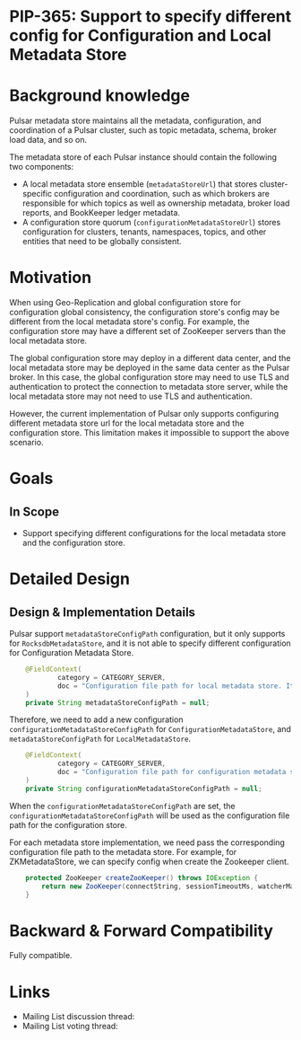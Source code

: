 # PIP-365: Support to specify different config for Configuration and Local Metadata Store

# Background knowledge

Pulsar metadata store maintains all the metadata, configuration, and coordination of a Pulsar cluster, such as topic metadata, schema, broker load data, and so on.

The metadata store of each Pulsar instance should contain the following two components:

- A local metadata store ensemble (`metadataStoreUrl`) that stores cluster-specific configuration and coordination, such as which brokers are responsible for which topics as well as ownership metadata, broker load reports, and BookKeeper ledger metadata.
- A configuration store quorum (`configurationMetadataStoreUrl`) stores configuration for clusters, tenants, namespaces, topics, and other entities that need to be globally consistent.

# Motivation

When using Geo-Replication and global configuration store for configuration global consistency, the configuration store's config may be different from the local metadata store's config. For example, the configuration store may have a different set of ZooKeeper servers than the local metadata store.

The global configuration store may deploy in a different data center, and the local metadata store may be deployed in the same data center as the Pulsar broker. In this case, the global configuration store may need to use TLS and authentication to protect the connection to metadata store server, while the local metadata store may not need to use TLS and authentication.

However, the current implementation of Pulsar only supports configuring different metadata store url for the local metadata store and the configuration store. This limitation makes it impossible to support the above scenario.

# Goals

## In Scope

- Support specifying different configurations for the local metadata store and the configuration store.

# Detailed Design

## Design & Implementation Details

Pulsar support `metadataStoreConfigPath` configuration, but it only supports for `RocksdbMetadataStore`, and it is not able to specify different configuration for Configuration Metadata Store.

```java
    @FieldContext(
            category = CATEGORY_SERVER,
            doc = "Configuration file path for local metadata store. It's supported by RocksdbMetadataStore for now."
    )
    private String metadataStoreConfigPath = null;
```

Therefore, we need to add a new configuration `configurationMetadataStoreConfigPath` for `ConfigurationMetadataStore`, and `metadataStoreConfigPath` for `LocalMetadataStore`.

```java
    @FieldContext(
            category = CATEGORY_SERVER,
            doc = "Configuration file path for configuration metadata store."
    )
    private String configurationMetadataStoreConfigPath = null;
```

When the `configurationMetadataStoreConfigPath` are set, the `configurationMetadataStoreConfigPath` will be used as the configuration file path for the configuration store.

For each metadata store implementation, we need pass the corresponding configuration file path to the metadata store. For example, for ZKMetadataStore, we can specify config when create the Zookeeper client.

```java
    protected ZooKeeper createZooKeeper() throws IOException {
        return new ZooKeeper(connectString, sessionTimeoutMs, watcherManager, allowReadOnlyMode, /** Add the config here **/ new ZKClientConfig(configPath));
    }
```

# Backward & Forward Compatibility

Fully compatible.

# Links

<!--
Updated afterwards
-->
* Mailing List discussion thread:
* Mailing List voting thread:
